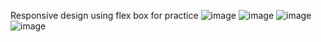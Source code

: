 Responsive design using flex box for practice 
![image](https://github.com/user-attachments/assets/b14e84e1-767d-4d00-9091-744d800dd57c)
![image](https://github.com/user-attachments/assets/ed993e04-55f8-434c-829f-2389dbf6219f)
![image](https://github.com/user-attachments/assets/c902b2da-c007-454a-aed4-72afbeff8ddc)
![image](https://github.com/user-attachments/assets/7f17ce9a-5933-4fb9-96f1-7f6b50b28b64)
